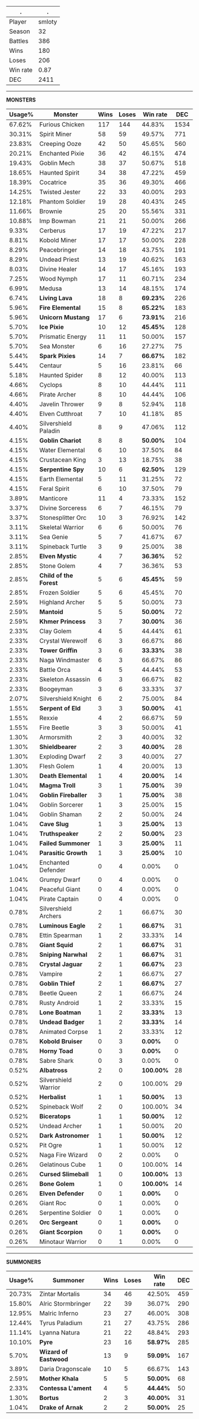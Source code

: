 .|.
|-|-
Player|smloty
Season|32
Battles|386
Wins|180
Loses|206
Win rate|0.87
DEC|2411

---
**MONSTERS**

Usage%|Monster|Wins|Loses|Win rate|DEC|
-|-|-|-|-|-|
67.62%|Furious Chicken|117|144|44.83%|1534|
30.31%|Spirit Miner|58|59|49.57%|771|
23.83%|Creeping Ooze|42|50|45.65%|560|
20.21%|Enchanted Pixie|36|42|46.15%|474|
19.43%|Goblin Mech|38|37|50.67%|518|
18.65%|Haunted Spirit|34|38|47.22%|459|
18.39%|Cocatrice|35|36|49.30%|466|
14.25%|Twisted Jester|22|33|40.00%|293|
12.18%|Phantom Soldier|19|28|40.43%|245|
11.66%|Brownie|25|20|55.56%|331|
10.88%|Imp Bowman|21|21|50.00%|266|
9.33%|Cerberus|17|19|47.22%|217|
8.81%|Kobold Miner|17|17|50.00%|228|
8.29%|Peacebringer|14|18|43.75%|191|
8.29%|Undead Priest|13|19|40.62%|163|
8.03%|Divine Healer|14|17|45.16%|193|
7.25%|Wood Nymph|17|11|60.71%|234|
6.99%|Medusa|13|14|48.15%|174|
6.74%|**Living Lava**|18|8|**69.23%**|226|
5.96%|**Fire Elemental**|15|8|**65.22%**|183|
5.96%|**Unicorn Mustang**|17|6|**73.91%**|216|
5.70%|**Ice Pixie**|10|12|**45.45%**|128|
5.70%|Prismatic Energy|11|11|50.00%|157|
5.70%|Sea Monster|6|16|27.27%|75|
5.44%|**Spark Pixies**|14|7|**66.67%**|182|
5.44%|Centaur|5|16|23.81%|66|
5.18%|Haunted Spider|8|12|40.00%|113|
4.66%|Cyclops|8|10|44.44%|111|
4.66%|Pirate Archer|8|10|44.44%|106|
4.40%|Javelin Thrower|9|8|52.94%|118|
4.40%|Elven Cutthroat|7|10|41.18%|85|
4.40%|Silvershield Paladin|8|9|47.06%|112|
4.15%|**Goblin Chariot**|8|8|**50.00%**|104|
4.15%|Water Elemental|6|10|37.50%|84|
4.15%|Crustacean King|3|13|18.75%|38|
4.15%|**Serpentine Spy**|10|6|**62.50%**|129|
4.15%|Earth Elemental|5|11|31.25%|72|
4.15%|Feral Spirit|6|10|37.50%|79|
3.89%|Manticore|11|4|73.33%|152|
3.37%|Divine Sorceress|6|7|46.15%|79|
3.37%|Stonesplitter Orc|10|3|76.92%|142|
3.11%|Skeletal Warrior|6|6|50.00%|76|
3.11%|Sea Genie|5|7|41.67%|67|
3.11%|Spineback Turtle|3|9|25.00%|38|
2.85%|**Elven Mystic**|4|7|**36.36%**|52|
2.85%|Stone Golem|4|7|36.36%|53|
2.85%|**Child of the Forest**|5|6|**45.45%**|59|
2.85%|Frozen Soldier|5|6|45.45%|70|
2.59%|Highland Archer|5|5|50.00%|73|
2.59%|**Mantoid**|5|5|**50.00%**|72|
2.59%|**Khmer Princess**|3|7|**30.00%**|36|
2.33%|Clay Golem|4|5|44.44%|61|
2.33%|Crystal Werewolf|6|3|66.67%|86|
2.33%|**Tower Griffin**|3|6|**33.33%**|38|
2.33%|Naga Windmaster|6|3|66.67%|86|
2.33%|Battle Orca|4|5|44.44%|53|
2.33%|Skeleton Assassin|6|3|66.67%|82|
2.33%|Boogeyman|3|6|33.33%|37|
2.07%|Silvershield Knight|6|2|75.00%|84|
1.55%|**Serpent of Eld**|3|3|**50.00%**|41|
1.55%|Rexxie|4|2|66.67%|59|
1.55%|Fire Beetle|3|3|50.00%|41|
1.30%|Armorsmith|2|3|40.00%|32|
1.30%|**Shieldbearer**|2|3|**40.00%**|28|
1.30%|Exploding Dwarf|2|3|40.00%|27|
1.30%|Flesh Golem|1|4|20.00%|13|
1.30%|**Death Elemental**|1|4|**20.00%**|14|
1.04%|**Magma Troll**|3|1|**75.00%**|39|
1.04%|**Goblin Fireballer**|3|1|**75.00%**|38|
1.04%|Goblin Sorcerer|1|3|25.00%|15|
1.04%|Goblin Shaman|2|2|50.00%|24|
1.04%|**Cave Slug**|1|3|**25.00%**|13|
1.04%|**Truthspeaker**|2|2|**50.00%**|23|
1.04%|**Failed Summoner**|1|3|**25.00%**|11|
1.04%|**Parasitic Growth**|1|3|**25.00%**|10|
1.04%|Enchanted Defender|0|4|0.00%|0|
1.04%|Grumpy Dwarf|0|4|0.00%|0|
1.04%|Peaceful Giant|0|4|0.00%|0|
1.04%|Pirate Captain|0|4|0.00%|0|
0.78%|Silvershield Archers|2|1|66.67%|30|
0.78%|**Luminous Eagle**|2|1|**66.67%**|31|
0.78%|Ettin Spearman|1|2|33.33%|14|
0.78%|**Giant Squid**|2|1|**66.67%**|31|
0.78%|**Sniping Narwhal**|2|1|**66.67%**|31|
0.78%|**Crystal Jaguar**|2|1|**66.67%**|23|
0.78%|Vampire|2|1|66.67%|27|
0.78%|**Goblin Thief**|2|1|**66.67%**|27|
0.78%|Beetle Queen|2|1|66.67%|24|
0.78%|Rusty Android|1|2|33.33%|15|
0.78%|**Lone Boatman**|1|2|**33.33%**|13|
0.78%|**Undead Badger**|1|2|**33.33%**|14|
0.78%|Animated Corpse|1|2|33.33%|12|
0.78%|**Kobold Bruiser**|0|3|**0.00%**|0|
0.78%|**Horny Toad**|0|3|**0.00%**|0|
0.78%|Sabre Shark|0|3|0.00%|0|
0.52%|**Albatross**|2|0|**100.00%**|28|
0.52%|Silvershield Warrior|2|0|100.00%|29|
0.52%|**Herbalist**|1|1|**50.00%**|13|
0.52%|Spineback Wolf|2|0|100.00%|34|
0.52%|**Biceratops**|1|1|**50.00%**|12|
0.52%|Undead Archer|1|1|50.00%|20|
0.52%|**Dark Astronomer**|1|1|**50.00%**|12|
0.52%|Pit Ogre|1|1|50.00%|12|
0.52%|Naga Fire Wizard|0|2|0.00%|0|
0.26%|Gelatinous Cube|1|0|100.00%|14|
0.26%|**Cursed Slimeball**|1|0|**100.00%**|13|
0.26%|**Bone Golem**|1|0|**100.00%**|14|
0.26%|**Elven Defender**|0|1|**0.00%**|0|
0.26%|Giant Roc|0|1|0.00%|0|
0.26%|Serpentine Soldier|0|1|0.00%|0|
0.26%|**Orc Sergeant**|0|1|**0.00%**|0|
0.26%|**Giant Scorpion**|0|1|**0.00%**|0|
0.26%|Minotaur Warrior|0|1|0.00%|0|

---
**SUMMONERS**

Usage%|Summoner|Wins|Loses|Win rate|DEC|
-|-|-|-|-|-|
20.73%|Zintar Mortalis|34|46|42.50%|459|
15.80%|Alric Stormbringer|22|39|36.07%|290|
12.95%|Malric Inferno|23|27|46.00%|308|
12.44%|Tyrus Paladium|21|27|43.75%|286|
11.14%|Lyanna Natura|21|22|48.84%|293|
10.10%|**Pyre**|23|16|**58.97%**|285|
5.70%|**Wizard of Eastwood**|13|9|**59.09%**|167|
3.89%|Daria Dragonscale|10|5|66.67%|143|
2.59%|**Mother Khala**|5|5|**50.00%**|68|
2.33%|**Contessa L'ament**|4|5|**44.44%**|50|
1.30%|**Bortus**|2|3|**40.00%**|31|
1.04%|**Drake of Arnak**|2|2|**50.00%**|25|
